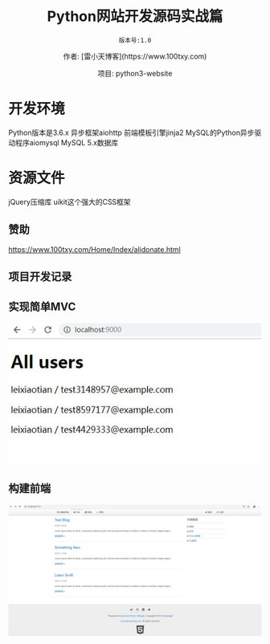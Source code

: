 <h1 align="center" style="margin-bottom: 20px;">Python网站开发源码实战篇</h1>
<p align="center"><code>版本号:1.0</code></p>
<p align="center">作者: [雷小天博客](https://www.100txy.com)</p>
<p align="center">项目: python3-website</p>

# 开发环境
Python版本是3.6.x  异步框架aiohttp  前端模板引擎jinja2  MySQL的Python异步驱动程序aiomysql  MySQL 5.x数据库

# 资源文件
jQuery压缩库  uikit这个强大的CSS框架

## 赞助
https://www.100txy.com/Home/Index/alidonate.html

## 项目开发记录

## 实现简单MVC

![实现简单MVC](/www/static/images/showmvc.jpg)

## 构建前端

![实现简单MVC](/www/static/images/index.jpg)
